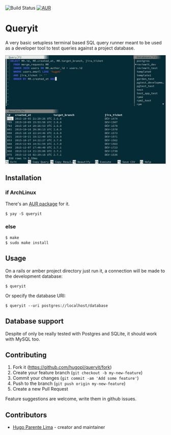 ![Build Status](https://github.com/hugopl/queryit/actions/workflows/ci.yml/badge.svg?branch=master)
[![AUR](https://img.shields.io/aur/version/queryit)](https://aur.archlinux.org/packages/queryit)

# Queryit

A very basic setupless terminal based SQL query runner meant to be used as a developer
tool to test queries against a project database.

![Screenshot](./doc/queryit.png)

## Installation

### if ArchLinux

There's an [AUR package](https://aur.archlinux.org/packages/queryit/) for it.

```
$ yay -S queryit
```

### else

```
$ make
$ sudo make install
```

## Usage

On a rails or amber project directory just run it, a connection will be made to the development database:

```
$ queryit
```

Or specify the database URI:

```
$ queryit --uri postgres://localhost/database
```

## Database support

Despite of only be really tested with Postgres and SQLite, it should work with MySQL too.

## Contributing

1. Fork it (<https://github.com/hugopl/queryit/fork>)
2. Create your feature branch (`git checkout -b my-new-feature`)
3. Commit your changes (`git commit -am 'Add some feature'`)
4. Push to the branch (`git push origin my-new-feature`)
5. Create a new Pull Request

Feature suggestions are welcome, write them in github issues.

## Contributors

- [Hugo Parente Lima](https://github.com/hugopl) - creator and maintainer
